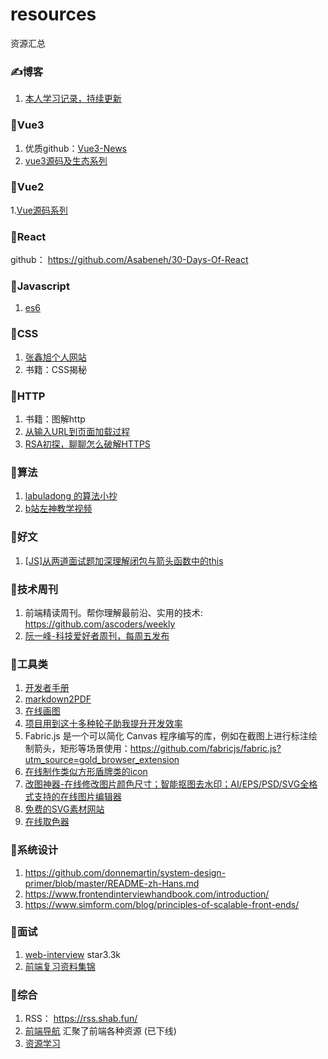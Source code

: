 # resources
资源汇总


### ✍博客
1. [本人学习记录，持续更新](https://liuhp.github.io/)


### 🌺Vue3
1. 优质github：[Vue3-News](https://github.com/vue3/vue3-News)
2. [vue3源码及生态系列](https://vue3js.cn/)


### 🐶Vue2
 1.[Vue源码系列](https://vue-js.com/learn-vue/start/#_2-%E5%AD%A6%E4%B9%A0%E8%A7%84%E5%88%92)



### 🐒React

github： https://github.com/Asabeneh/30-Days-Of-React 

### 👑Javascript
1. [es6](https://es6.ruanyifeng.com/)


### 🙉CSS
1. [张鑫旭个人网站](https://www.zhangxinxu.com/wordpress/)
2. 书籍：CSS揭秘

### 🐷HTTP

1. 书籍：图解http
2. [从输入URL到页面加载过程](https://zhongmeizhi.github.io/fed-note/browser/page_load.html)
3. [RSA初探，聊聊怎么破解HTTPS](https://juejin.cn/post/6844904087205445640)

### 🍋算法
1. [labuladong 的算法小抄](https://labuladong.github.io/algo/)
2. [b站左神教学视频](https://www.bilibili.com/video/BV13g41157hK?spm_id_from=333.337.search-card.all.click)

### 🦁好文
1. [[JS]从两道面试题加深理解闭包与箭头函数中的this](https://www.cnblogs.com/echolun/p/11969938.html)

### 🦁技术周刊
1. 前端精读周刊。帮你理解最前沿、实用的技术: https://github.com/ascoders/weekly
2. [阮一峰-科技爱好者周刊，每周五发布](https://github.com/ruanyf/weekly)


### 🐯工具类
1. [开发者手册](https://cloud.tencent.com/developer/devdocs)
2. [markdown2PDF](https://md2pdf.netlify.app/)
3. [在线画图](https://excalidraw.com/)
4. [项目用到这十多种轮子助我提升开发效率](https://juejin.cn/post/7012012633180078117?utm_source=gold_browser_extension#heading-17)
5. Fabric.js 是一个可以简化 Canvas 程序编写的库，例如在截图上进行标注绘制箭头，矩形等场景使用：https://github.com/fabricjs/fabric.js?utm_source=gold_browser_extension
6. [在线制作类似方形盾牌类的icon](https://shields.io/)
7. [改图神器-在线修改图片颜色尺寸；智能抠图去水印；AI/EPS/PSD/SVG全格式支持的在线图片编辑器](https://img.logosc.cn/)
8. [免费的SVG素材网站](https://undraw.co/)
9. [在线取色器](https://c.runoob.com/front-end/6214/#0055a6)

### 🐷系统设计
1. https://github.com/donnemartin/system-design-primer/blob/master/README-zh-Hans.md
2. https://www.frontendinterviewhandbook.com/introduction/
3. https://www.simform.com/blog/principles-of-scalable-front-ends/

### 🤡面试
1. [web-interview](https://github.com/febobo/web-interview)  star3.3k
2. [前端复习资料集锦](https://github.com/CavsZhouyou/Front-End-Interview-Notebook)

### 🐼综合
1. RSS： https://rss.shab.fun/
2. [前端导航](https://www.kwgg2020.com/#) 汇聚了前端各种资源  (已下线)
3. [资源学习](https://csdiy.wiki/Web%E5%BC%80%E5%8F%91/CS142/)
